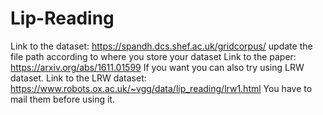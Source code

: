 # Lip-Reading
Link to the dataset: https://spandh.dcs.shef.ac.uk/gridcorpus/
update the file path according to where you store your dataset
Link to the paper: https://arxiv.org/abs/1611.01599
If you want you can also try using LRW dataset.
Link to the LRW dataset: https://www.robots.ox.ac.uk/~vgg/data/lip_reading/lrw1.html
You have to mail them before using it.
